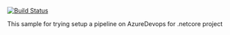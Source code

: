[![Build Status](https://vungdv.visualstudio.com/DevOps_Learning/_apis/build/status/DevOps_Learning-CI?branchName=master)](https://vungdv.visualstudio.com/DevOps_Learning/_build/latest?definitionId=9&branchName=master)

This sample for trying setup a pipeline on AzureDevops for .netcore project
